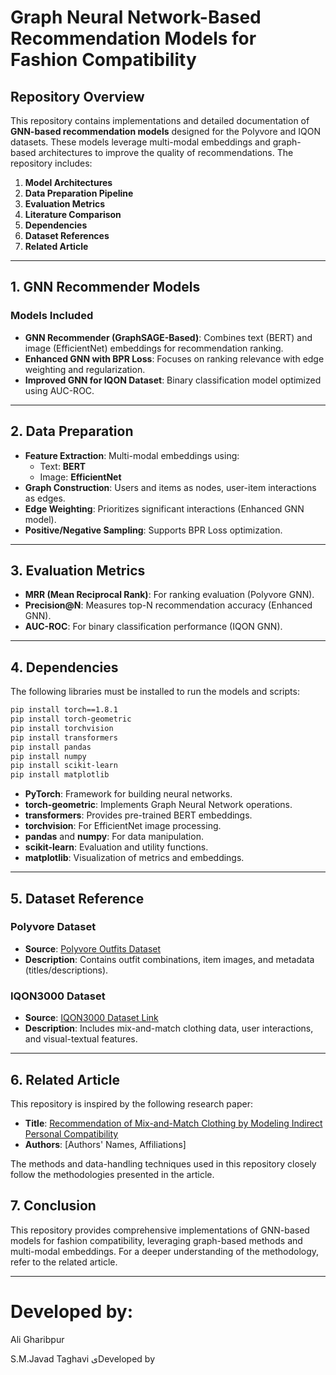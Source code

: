# **Graph Neural Network-Based Recommendation Models for Fashion Compatibility**

## **Repository Overview**
This repository contains implementations and detailed documentation of **GNN-based recommendation models** designed for the Polyvore and IQON datasets. These models leverage multi-modal embeddings and graph-based architectures to improve the quality of recommendations. The repository includes:

1. **Model Architectures**
2. **Data Preparation Pipeline**
3. **Evaluation Metrics**
4. **Literature Comparison**
5. **Dependencies**
6. **Dataset References**
7. **Related Article**

---

## **1. GNN Recommender Models**

### **Models Included**
- **GNN Recommender (GraphSAGE-Based)**: Combines text (BERT) and image (EfficientNet) embeddings for recommendation ranking.
- **Enhanced GNN with BPR Loss**: Focuses on ranking relevance with edge weighting and regularization.
- **Improved GNN for IQON Dataset**: Binary classification model optimized using AUC-ROC.

---

## **2. Data Preparation**

- **Feature Extraction**: Multi-modal embeddings using:
  - Text: **BERT**
  - Image: **EfficientNet**
- **Graph Construction**: Users and items as nodes, user-item interactions as edges.
- **Edge Weighting**: Prioritizes significant interactions (Enhanced GNN model).
- **Positive/Negative Sampling**: Supports BPR Loss optimization.

---

## **3. Evaluation Metrics**

- **MRR (Mean Reciprocal Rank)**: For ranking evaluation (Polyvore GNN).
- **Precision@N**: Measures top-N recommendation accuracy (Enhanced GNN).
- **AUC-ROC**: For binary classification performance (IQON GNN).

---

## **4. Dependencies**

The following libraries must be installed to run the models and scripts:

```bash
pip install torch==1.8.1
pip install torch-geometric
pip install torchvision
pip install transformers
pip install pandas
pip install numpy
pip install scikit-learn
pip install matplotlib
```

- **PyTorch**: Framework for building neural networks.
- **torch-geometric**: Implements Graph Neural Network operations.
- **transformers**: Provides pre-trained BERT embeddings.
- **torchvision**: For EfficientNet image processing.
- **pandas** and **numpy**: For data manipulation.
- **scikit-learn**: Evaluation and utility functions.
- **matplotlib**: Visualization of metrics and embeddings.

---

## **5. Dataset Reference**

### **Polyvore Dataset**
- **Source**: [Polyvore Outfits Dataset](https://github.com/uky-ml/visual-compatibility)
- **Description**: Contains outfit combinations, item images, and metadata (titles/descriptions).

### **IQON3000 Dataset**
- **Source**: [IQON3000 Dataset Link](https://github.com/kuplab/IQON3000)
- **Description**: Includes mix-and-match clothing data, user interactions, and visual-textual features.

---

## **6. Related Article**

This repository is inspired by the following research paper:

- **Title**: [Recommendation of Mix-and-Match Clothing by Modeling Indirect Personal Compatibility](https://arxiv.org/abs/1909.12345)
- **Authors**: [Authors' Names, Affiliations]

The methods and data-handling techniques used in this repository closely follow the methodologies presented in the article.



## **7. Conclusion**
This repository provides comprehensive implementations of GNN-based models for fashion compatibility, leveraging graph-based methods and multi-modal embeddings. For a deeper understanding of the methodology, refer to the related article.

---

# Developed by:

  Ali Gharibpur
  
  S.M.Javad Taghavi
یDeveloped by

